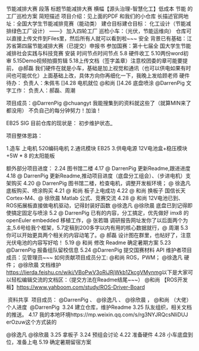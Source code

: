 
   节能减排大赛
段落
标题节能减排大赛
横幅【源头治理-智慧化工】低成本 节能 的工厂巡检方案
简短描述 项目介绍：见上面的PDF 和我们的小仓库
长描述官网地址：全国大学生节能减排竞赛（能动类）
建仓目标建仓目标： 化工设计（节能减排绿色工厂设计） ——》 加入四轮工厂 巡检小车：（光伏，节能运维向）
仓库可以直接上传文件到Files里，然后所有人就可以看到啦~~~
安全
背景已有基础：江苏省第四届节能减排大赛（已提交）申报书 参加国赛：第十七届全 国大学生节能减排社会实践与科技竞赛
安装
时间节点时间节点
5.8 硬件收工
5.10两份word初审
5.15Demo视频拍摄剪辑
5.18上传文档（签字盖章）注意校团委的章可能要提前，
@郝磊 我们硬件在就是小车，基础是加上视觉和通讯（也可以供电如果有时间也可能优化）上面基础上改，具体方向你再细化一下，我晚上发给顾老师
硬件待办：
负责人：朱佩韦
[]4.28 电机就位 @和尚
[]4.26 底盘喷涂 @DarrenPig
文字工作：
负责人：郝磊、周潮

项目成员：@DarrenPig @chuangyt
我能搜集到的资料就这些了（就算MIN来了都没用）
不负自己的每分钟努力！加油！

EB25 SIG
目前仓库的现状是： 初步维护状态_

项目整体思路：

1.造车
上电机 520编码电机
2.通讯模块
EB25
3.供电电源
12V电池盒+稳压模块+5W * 8 的太阳能板

额外部分项目进度：
2.24 图书馆二楼
4.17 @ DarrenPig 更新Readme,跟进进度
4.18 @ DarrenPig 更新Readme,推动项目进度（底盘分工组会）、（步进电机）支架购买
4.20 @ DarrenPig 图书馆二楼，检查电机，调整开发板环境； @ 徐逸凡 底板购买、喷涂购买
4.21 @ 和尚 板子上电成功
4.22 @ 和尚 换板子 国信长天Cortex-M4、@ 徐欣晨 Matlab 公式、竞赛交流
4.28 @ 和尚 12V电池已到、ROS拓展板直接做电机驱动，记得封装好函数 @徐逸凡 @徐欣晨 底盘已到记得即使搞定固定与喷涂
5.2 @ DarrenPig 已有的内容，分工搞定，优先做好 imx8 的 openEuler embedded 移植工作，@ 张若璐 调研报告网址发你了以后面两个为主,5.6号给我个框架，5.7定稿到200多字以内有用的核心数据就行，@ 周潮 5.3 你可以开始更具两个相关的内容动笔了。@ 郝磊 设计图在群里，也帖好了，注意光伏电池的内容写好哈！
5.19 @ 和尚 修改 Readme 确定暑期方案
5.23 @DarrenPig 报备组队留校信息
5.24 @DarrenPig 提交国赛材料
API
维护者项目成员：见管理员~~~
如何贡献项目成员分工:
@和尚 ROS，PWM； @徐逸凡 硬件； @徐欣晨 文档维护
​ https://lierda.feishu.cn/wiki/VBoPwV3oRiJRjWkb1ZkcgVMynmg
​ 以下是大家可以轻松编辑交流的文档区：（提交方法在Readme结尾~~~）
@和尚 【ROS开发板】https://www.yahboom.com/study/ROS-Driver-Board

​ 资料共享
​ 项目成员： @DarrenPig 、 @徐逸凡 、 @徐欣晨 ， @和尚 （大佬）
​ 个人进度
​ @DarrenPig
​ 3.24 建立仓库，维护Readme 3.25 队友组织，相关文档的推送。 4.17 我的本地环境https://mp.weixin.qq.com/s/rg3NYJRQcsNliDUJ erOzuw这个方式装的

@徐逸凡 @徐欣晨
3.25 拿板子 3.24 预组会讨论 4.22 准备硬件 4.28 小车底盘到位，准备上电 5.19 确定暑期留宿方案